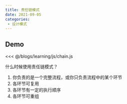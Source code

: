 ```yaml
---
title: 责任链模式
date: 2021-09-05
categories:
 - 设计模式
---
```


## Demo

<<< @/blogs/learning/js/chain.js

什么时候使用责任链模式？

1. 你负责的是一个完整流程，或你只负责流程中的某个环节
2. 各环节可复用
3. 各环节有一定的执行顺序
4. 各环节可重组
